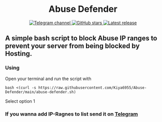 <h1 align="center">Abuse Defender</h1>

<div align="center">
    <a href="https://t.me/savechannelkiya6955"> <img src="https://img.shields.io/badge/TelegramChannel-%230577B8?logo=telegram" alt="Telegram channel"/> </a>
    <a href="https://github.com/Kiya6955/Abuse-Defender"> <img src="https://img.shields.io/github/stars/Kiya6955/Abuse-Defender?style=flat" alt="GitHub stars"/> </a>
    <a href="https://github.com/Kiya6955/Abuse-Defender/releases/latest"> <img src="https://img.shields.io/github/release/Kiya6955/Abuse-Defender.svg" alt="Latest release"/> </a>
</div>

## A simple bash script to block Abuse IP ranges to prevent your server from being blocked by Hosting.

### Using
Open your terminal and run the script with
```
bash <(curl -s https://raw.githubusercontent.com/Kiya6955/Abuse-Defender/main/abuse-defender.sh)
```
Select option 1

### If you wanna add IP-Ragnes to list send it on [Telegram](https://t.me/Kiya6955Contactbot)
